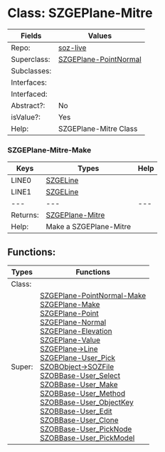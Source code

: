 
# Class:	SZGEPlane-Mitre

| Fields | Values |
| --------- | --------- |
| Repo: | [soz-live](/repos/soz-live.html) |
| Superclass: | [SZGEPlane-PointNormal](SZGEPlane-PointNormal.html) |
| Subclasses: |  |
| Interfaces: |  |
| Interfaced: |  |
| Abstract?: | No |
| isValue?: | Yes |
| Help: | SZGEPlane-Mitre Class |

### SZGEPlane-Mitre-Make

| Keys | Types | Help |
| --------- | --------- | --------- |
| LINE0 | [SZGELine](SZGELine.html) |  |
| LINE1 | [SZGELine](SZGELine.html) |  |
| --- | --- | --- |
| Returns: | [SZGEPlane-Mitre](SZGEPlane-Mitre.html) |
| Help: | Make a SZGEPlane-Mitre |


## Functions:

| Types | Functions |
| --------- | --------- |
| Class: |  |
| Super: | [SZGEPlane-PointNormal-Make](SZGEPlane-PointNormal.html) <br> [SZGEPlane-Make](SZGEPlane.html) <br> [SZGEPlane-Point](SZGEPlane.html) <br> [SZGEPlane-Normal](SZGEPlane.html) <br> [SZGEPlane-Elevation](SZGEPlane.html) <br> [SZGEPlane-Value](SZGEPlane.html) <br> [SZGEPlane->Line](SZGEPlane.html) <br> [SZGEPlane-User_Pick](SZGEPlane.html) <br> [SZOBObject->SOZFile](SZOBObject.html) <br> [SZOBBase-User_Select](SZOBBase.html) <br> [SZOBBase-User_Make](SZOBBase.html) <br> [SZOBBase-User_Method](SZOBBase.html) <br> [SZOBBase-User_ObjectKey](SZOBBase.html) <br> [SZOBBase-User_Edit](SZOBBase.html) <br> [SZOBBase-User_Clone](SZOBBase.html) <br> [SZOBBase-User_PickNode](SZOBBase.html) <br> [SZOBBase-User_PickModel](SZOBBase.html) |


